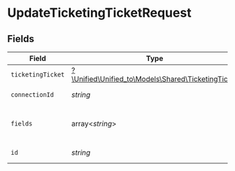 # UpdateTicketingTicketRequest


## Fields

| Field                                                                                        | Type                                                                                         | Required                                                                                     | Description                                                                                  |
| -------------------------------------------------------------------------------------------- | -------------------------------------------------------------------------------------------- | -------------------------------------------------------------------------------------------- | -------------------------------------------------------------------------------------------- |
| `ticketingTicket`                                                                            | [?\Unified\Unified_to\Models\Shared\TicketingTicket](../../models/shared/TicketingTicket.md) | :heavy_minus_sign:                                                                           | N/A                                                                                          |
| `connectionId`                                                                               | *string*                                                                                     | :heavy_check_mark:                                                                           | ID of the connection                                                                         |
| `fields`                                                                                     | array<*string*>                                                                              | :heavy_minus_sign:                                                                           | Comma-delimited fields to return                                                             |
| `id`                                                                                         | *string*                                                                                     | :heavy_check_mark:                                                                           | ID of the Ticket                                                                             |